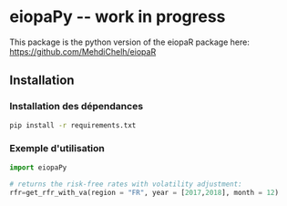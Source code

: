 # eiopaPy -- work in progress
This package is the python version of the eiopaR package here: https://github.com/MehdiChelh/eiopaR

## Installation


### Installation des dépendances

```bash
pip install -r requirements.txt
```

### Exemple d'utilisation

```python
import eiopaPy

# returns the risk-free rates with volatility adjustment:
rfr=get_rfr_with_va(region = "FR", year = [2017,2018], month = 12)
```
